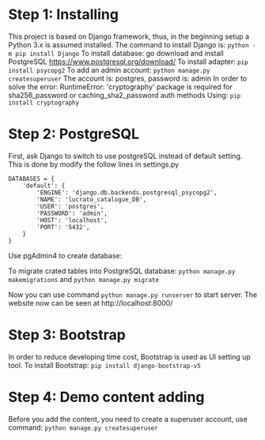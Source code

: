 # Step 1: Installing
This project is based on Django framework, thus, in the beginning setup a Python 3.x is assumed installed. The command to install Django is: 
``` python -m pip install Django ```
To install database:
go download and install PostgreSQL https://www.postgresql.org/download/ 
To install adapter:
``` pip install psycopg2 ```
To add an admin account: 
``` python manage.py createsuperuser ```
The account is: postgres, password is: admin
In order to solve the error: RuntimeError: 'cryptography' package is required for sha256_password or caching_sha2_password auth methods
Using: ``` pip install cryptography ```

# Step 2: PostgreSQL
First, ask Django to switch to use postgreSQL instead of default setting. This is done by modify the follow lines in settings.py
``` 
DATABASES = {
    'default': {
        'ENGINE': 'django.db.backends.postgresql_psycopg2',
        'NAME': 'lucrato_catalogue_DB',
        'USER': 'postgres',
        'PASSWORD': 'admin',
        'HOST': 'localhost',
        'PORT': '5432',
    }
}
 ```

Use pgAdmin4 to create database:
  
To migrate crated tables into PostgreSQL database:
``` python manage.py makemigrations ``` 
and 
``` python manage.py migrate ```

Now you can use command ``` python manage.py runserver ``` to start server. The website now can be seen at http://localhost:8000/ 

# Step 3: Bootstrap
In order to reduce developing time cost, Bootstrap is used as UI setting up tool. To install Bootstrap:
``` pip install django-bootstrap-v5 ```

# Step 4: Demo content adding
Before you add the content, you need to create a superuser account, use command: ``` python manage.py createsuperuser ```



